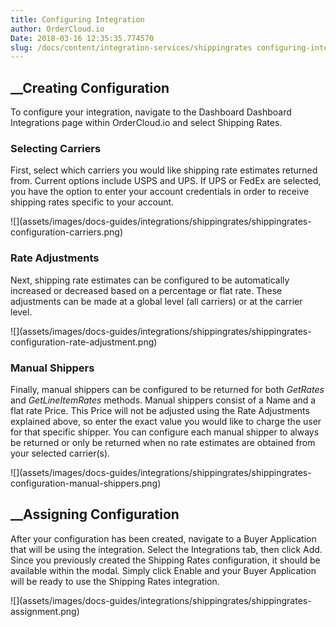 ```yaml
---
title: Configuring Integration
author: OrderCloud.io 
Date: 2018-03-16 12:35:35.774570
slug: /docs/content/integration-services/shippingrates configuring-integration
---
```



##  __Creating Configuration

To configure your integration, navigate to the Dashboard Dashboard
Integrations page within OrderCloud.io and select Shipping Rates.

###  Selecting Carriers

First, select which carriers you would like shipping rate estimates returned
from. Current options include USPS and UPS. If UPS or FedEx are selected, you
have the option to enter your account credentials in order to receive shipping
rates specific to your account.

![](assets/images/docs-guides/integrations/shippingrates/shippingrates-
configuration-carriers.png)

###  Rate Adjustments

Next, shipping rate estimates can be configured to be automatically increased
or decreased based on a percentage or flat rate. These adjustments can be made
at a global level (all carriers) or at the carrier level.

![](assets/images/docs-guides/integrations/shippingrates/shippingrates-
configuration-rate-adjustment.png)

###  Manual Shippers

Finally, manual shippers can be configured to be returned for both _GetRates_
and _GetLineItemRates_ methods. Manual shippers consist of a Name and a flat
rate Price. This Price will not be adjusted using the Rate Adjustments
explained above, so enter the exact value you would like to charge the user
for that specific shipper. You can configure each manual shipper to always be
returned or only be returned when no rate estimates are obtained from your
selected carrier(s).

![](assets/images/docs-guides/integrations/shippingrates/shippingrates-
configuration-manual-shippers.png)

##  __Assigning Configuration

After your configuration has been created, navigate to a Buyer Application
that will be using the integration. Select the Integrations tab, then click
Add. Since you previously created the Shipping Rates configuration, it should
be available within the modal. Simply click Enable and your Buyer Application
will be ready to use the Shipping Rates integration.

![](assets/images/docs-guides/integrations/shippingrates/shippingrates-
assignment.png)

